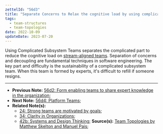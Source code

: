 ```yaml
---
zettelId: "56d3"
title: "Separate Concerns to Relax the cognitive load by using complicated subsystem teams"
tags:
  - team-structures
  - team-topologies
date: 2022-10-09
updateDate: 2023-07-20
---
```


Using Complicated Subsystem Teams separates the complicated part to reduce the cognitive load on [stream-aligned teams](/notes/56d1/). Separation of concerns and decoupling are fundamental techniques in software engineering. The key part and difficulty is the sustainability of a complicated subsystem team. When this team is formed by experts, it's difficult to refill if someone resigns.

---

- **Previous Note:** [56d2: Form enabling teams to share expert knowledge in the organization](/notes/56d2/);
- **Next Note:** [56d4: Platform Teams](/notes/56d4/);
- **Related Note(s):**
  - [24: Strong teams are motivated by goals](/notes/24/);
  - [34: Clarity in Organizations](/notes/34/);
  - [42b: Systems and Design Thinking](/notes/42b/);
**Source(s):** [Team Topologies by Matthew Skelton and Manuel Pais](/books/team-topologies-book-review-summary-and-notes/);
